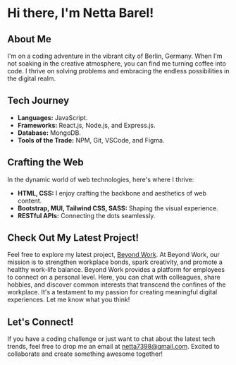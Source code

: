 # Hi there, I'm Netta Barel!

## About Me
I'm on a coding adventure in the vibrant city of Berlin, Germany. When I'm not soaking in the creative atmosphere, you can find me turning coffee into code. I thrive on solving problems and embracing the endless possibilities in the digital realm.

## Tech Journey
- **Languages:** JavaScript.
- **Frameworks:** React.js, Node.js, and Express.js.
- **Database:** MongoDB.
- **Tools of the Trade:** NPM, Git, VSCode, and Figma.

## Crafting the Web
In the dynamic world of web technologies, here's where I thrive:
- **HTML, CSS:** I enjoy crafting the backbone and aesthetics of web content.
- **Bootstrap, MUI, Tailwind CSS, SASS:** Shaping the visual experience.
- **RESTful APIs:** Connecting the dots seamlessly.

## Check Out My Latest Project!
Feel free to explore my latest project, [Beyond Work](https://beyondworkclient.onrender.com/). At Beyond Work, our mission is to strengthen workplace bonds, spark creativity, and promote a healthy work-life balance. Beyond Work provides a platform for employees to connect on a personal level. Here, you can chat with colleagues, share hobbies, and discover common interests that transcend the confines of the workplace. It's a testament to my passion for creating meaningful digital experiences. Let me know what you think!

## Let's Connect!
If you have a coding challenge or just want to chat about the latest tech trends, feel free to drop me an email at netta7398@gmail.com. Excited to collaborate and create something awesome together!
